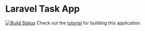 # Laravel Task App
[![Build Status](https://travis-ci.org/alexandremsouza1/laravel-sonarqube.svg?branch=master)](https://travis-ci.org/alexandremsouza1/laravel-sonarqube)
Check out the [tutorial](https://medium.com/@brice_hartmann/building-a-user-based-task-list-application-in-laravel-eff4a07e2688) for building this application.
